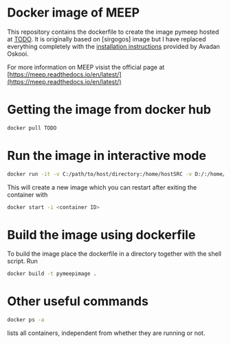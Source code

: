 # Docker image of MEEP
This repository contains the dockerfile to create the image pymeep hosted at [TODO](). It is originally based on [sirgogos] image but I have replaced everything completely with the [installation instructions](https://www.mail-archive.com/meep-discuss@ab-initio.mit.edu/msg05850.html) provided by Avadan Oskooi.

For more information on MEEP visist the official page at [https://meep.readthedocs.io/en/latest/](https://meep.readthedocs.io/en/latest/)

# Getting the image from docker hub
```sh
docker pull TODO
```

# Run the image in interactive mode
```sh
docker run -it -v C:/path/to/host/directory:/home/hostSRC -v D:/:/home/hostSRC/Simulation-results pymeepimage
```
This will create a new image which you can restart after exiting the container with
```sh
docker start -i <container ID>
```

# Build the image using dockerfile
To build the image place the dockerfile in a directory together with the shell script. Run
```sh
docker build -t pymeepimage .
```

# Other useful commands
```sh
docker ps -a
````
lists all containers, independent from whether they are running or not.
